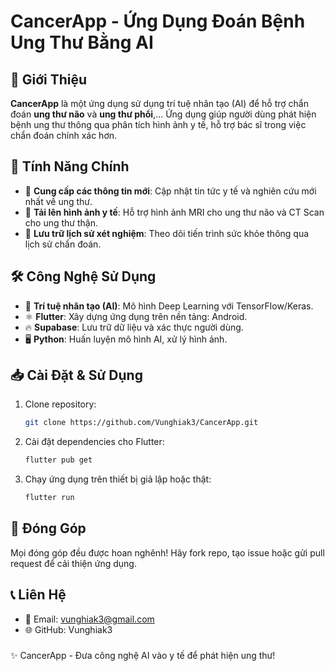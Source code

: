 # CancerApp - Ứng Dụng Đoán Bệnh Ung Thư Bằng AI

## 🏥 Giới Thiệu
**CancerApp** là một ứng dụng sử dụng trí tuệ nhân tạo (AI) để hỗ trợ chẩn đoán **ung thư não** và **ung thư phổi**,... Ứng dụng giúp người dùng phát hiện bệnh ung thư thông qua phân tích hình ảnh y tế, hỗ trợ bác sĩ trong việc chẩn đoán chính xác hơn.

## 🚀 Tính Năng Chính
- 📰 **Cung cấp các thông tin mới**: Cập nhật tin tức y tế và nghiên cứu mới nhất về ung thư.
- 📸 **Tải lên hình ảnh y tế**: Hỗ trợ hình ảnh MRI cho ung thư não và CT Scan cho ung thư thận.
- 💾 **Lưu trữ lịch sử xét nghiệm**: Theo dõi tiến trình sức khỏe thông qua lịch sử chẩn đoán.

## 🛠 Công Nghệ Sử Dụng
- 🤖 **Trí tuệ nhân tạo (AI)**: Mô hình Deep Learning với TensorFlow/Keras.
- ⚛ **Flutter**: Xây dựng ứng dụng trên nền tảng: Android.
- 🔥 **Supabase**: Lưu trữ dữ liệu và xác thực người dùng.
- 🖥 **Python**: Huấn luyện mô hình AI, xử lý hình ảnh.

## 📥 Cài Đặt & Sử Dụng
1. Clone repository:
   ```sh
   git clone https://github.com/Vunghiak3/CancerApp.git
2. Cài đặt dependencies cho Flutter:
   ```sh
   flutter pub get
3. Chạy ứng dụng trên thiết bị giả lập hoặc thật:
   ```sh
   flutter run
   
## 🤝 Đóng Góp
Mọi đóng góp đều được hoan nghênh! Hãy fork repo, tạo issue hoặc gửi pull request để cải thiện ứng dụng.

## 📞 Liên Hệ
- 📧 Email: vunghiak3@gmail.com
- 🌐 GitHub: Vunghiak3

###
✨ CancerApp - Đưa công nghệ AI vào y tế để phát hiện ung thư!